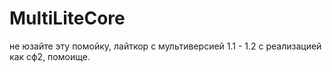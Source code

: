 # MultiLiteCore
не юзайте эту помойку, лайткор с мультиверсией 1.1 - 1.2 с реализацией как сф2, помоище.
